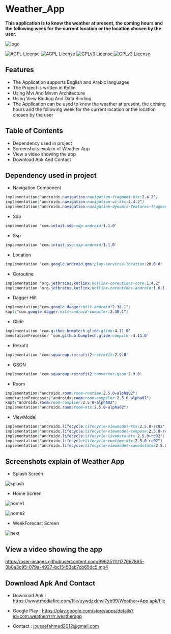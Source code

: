 # Weather_App

**This application is to know the weather at present, the coming hours and the following week for the current location or the location chosen by the user.**

![logo](https://user-images.githubusercontent.com/99625111/177678184-54381e3b-f95f-41c9-88ae-fcb0f9ecdde3.png)

![AGPL License](https://img.shields.io/badge/AndroidStudio-blue.svg) 
![AGPL License](https://img.shields.io/badge/Kotlin-blue.svg) 
[![GPLv3 License](https://img.shields.io/badge/minSdk-21-green.svg)](https://opensource.org/licenses/)
[![GPLv3 License](https://img.shields.io/badge/targetSdk-32-yellow.svg)](https://opensource.org/licenses/)

## Features

- The Application supports English and Arabic languages
- The Project is written in Kotlin
- Using Mvi And Mvvm Architecture
- Using View Binding And Data Binding
- The Application can be used to know the weather at present, the coming hours and the following week for the current location or the location chosen by the user


## Table of Contents

- Dependency used in project
- Screenshots explain of Weather App
- View a video showing the app
- Download Apk And Contact


## Dependency used in project

- Navigation Component

```css
implementation("androidx.navigation:navigation-fragment-ktx:2.4.2")
implementation("androidx.navigation:navigation-ui-ktx:2.4.2")
implementation("androidx.navigation:navigation-dynamic-features-fragment:2.4.2")
```

- Sdp

```css
implementation 'com.intuit.sdp:sdp-android:1.1.0'
```

- Ssp

```css
implementation 'com.intuit.ssp:ssp-android:1.1.0'
```

- Location

```css
implementation 'com.google.android.gms:play-services-location:20.0.0'
```

- Coroutine

```css
implementation "org.jetbrains.kotlinx:kotlinx-coroutines-core:1.4.2"
implementation 'org.jetbrains.kotlinx:kotlinx-coroutines-android:1.6.1'
```

- Dagger Hilt

```css
implementation("com.google.dagger:hilt-android:2.38.1")
kapt("com.google.dagger:hilt-android-compiler:2.38.1")
```

- Glide

```css
implementation 'com.github.bumptech.glide:glide:4.11.0'
annotationProcessor 'com.github.bumptech.glide:compiler:4.11.0'
```

- Retrofit

```css
implementation 'com.squareup.retrofit2:retrofit:2.9.0'
```

- GSON

```css
implementation 'com.squareup.retrofit2:converter-gson:2.9.0'
```


- Room

```css
implementation("androidx.room:room-runtime:2.5.0-alpha02")
annotationProcessor("androidx.room:room-compiler:2.5.0-alpha02")
kapt("androidx.room:room-compiler:2.5.0-alpha02")
implementation("androidx.room:room-ktx:2.5.0-alpha02")
```

- ViewModel

```css
implementation("androidx.lifecycle:lifecycle-viewmodel-ktx:2.5.0-rc02")
implementation("androidx.lifecycle:lifecycle-viewmodel-compose:2.5.0-rc02")
implementation("androidx.lifecycle:lifecycle-livedata-ktx:2.5.0-rc02")
implementation("androidx.lifecycle:lifecycle-runtime-ktx:2.5.0-rc02")
implementation("androidx.lifecycle:lifecycle-viewmodel-savedstate:2.5.0-rc02")

```

## Screenshots explain of Weather App

- Splash Screen

![splash](https://user-images.githubusercontent.com/99625111/177681825-7051924d-a7f4-4670-b380-0fe2fcb5caa3.png)

- Home Screen

![home1](https://user-images.githubusercontent.com/99625111/177681862-a5ebdd2a-5565-413a-a68b-a8f0b5a0f9f3.png)

![home2](https://user-images.githubusercontent.com/99625111/177682168-9dd407bd-7212-4c95-be03-d552fb03b097.png)


- WeekForecast Screen

![next](https://user-images.githubusercontent.com/99625111/177681847-31040233-51a0-4e8e-8c59-4e288e2bcabd.png)


## View a video showing the app


https://user-images.githubusercontent.com/99625111/177687895-3b0a3c95-079a-4927-bc15-53ab7cb65dc5.mp4


## Download Apk And Contact

- Downioad Apk : https://www.mediafire.com/file/uywdzxkhvl7yb99/Weather+App.apk/file

- Google Play : https://play.google.com/store/apps/details?id=com.weatherrrrrr.weatherapp 

- Contact : joussefahmed2012@gmail.com
